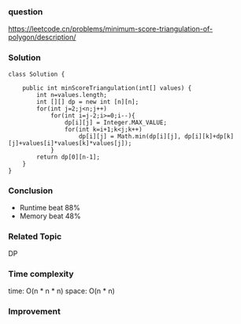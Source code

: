 ### question
https://leetcode.cn/problems/minimum-score-triangulation-of-polygon/description/
### Solution
```
class Solution {

    public int minScoreTriangulation(int[] values) {
        int n=values.length;
        int [][] dp = new int [n][n];
        for(int j=2;j<n;j++)
            for(int i=j-2;i>=0;i--){
                dp[i][j] = Integer.MAX_VALUE;
                for(int k=i+1;k<j;k++)
                    dp[i][j] = Math.min(dp[i][j], dp[i][k]+dp[k][j]+values[i]*values[k]*values[j]);
            }
        return dp[0][n-1];
    }
}
```
### Conclusion
- Runtime beat 88%
- Memory beat 48%

### Related Topic
DP

### Time complexity
time: O(n * n * n)
space: O(n * n)

### Improvement